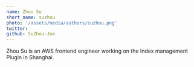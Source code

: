 ```yaml
---
name: Zhou Su
short_name: suzhou
photo: '/assets/media/authors/suzhou.png'
twitter:
github: SuZhou-Joe
---
```


Zhou Su is an AWS frontend engineer working on the Index management Plugin in Shanghai.